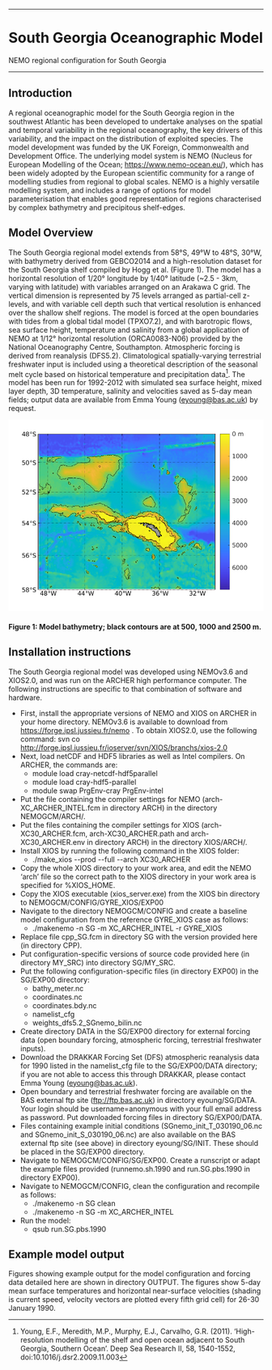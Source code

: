 - - - -
# South Georgia Oceanographic Model
NEMO regional configuration for South Georgia
- - - -

## Introduction
A regional oceanographic model for the South Georgia region in the southwest Atlantic has been developed to undertake analyses on the spatial and temporal variability in the regional oceanography, the key drivers of this variability, and the impact on the distribution of exploited species. The model development was funded by the UK Foreign, Commonwealth and Development Office. The underlying model system is NEMO (Nucleus for European Modelling of the Ocean; <https://www.nemo-ocean.eu/>), which has been widely adopted by the European scientific community for a range of modelling studies from regional to global scales. NEMO is a highly versatile modelling system, and includes a range of options for model parameterisation that enables good representation of regions characterised by complex bathymetry and precipitous shelf-edges.

## Model Overview

The South Georgia regional model extends from 58°S, 49°W to 48°S, 30°W, with bathymetry derived from GEBCO2014 and a high-resolution dataset for the South Georgia shelf compiled by Hogg et al. (Figure 1). The model has a horizontal resolution of 1/20° longitude by 1/40° latitude (~2.5 - 3km, varying with latitude) with variables arranged on an Arakawa C grid. The vertical dimension is represented by 75 levels arranged as partial-cell z-levels, and with variable cell depth such that vertical resolution is enhanced over the shallow shelf regions. The model is forced at the open boundaries with tides from a global tidal model (TPXO7.2), and with barotropic flows, sea surface height, temperature and salinity from a global application of NEMO at 1/12° horizontal resolution (ORCA0083-N06) provided by the National Oceanography Centre, Southampton. Atmospheric forcing is derived from reanalysis (DFS5.2). Climatological spatially-varying terrestrial freshwater input is included using a theoretical description of the seasonal melt cycle based on historical temperature and precipitation data[^1]. The model has been run for 1992-2012 with simulated sea surface height, mixed layer depth, 3D temperature, salinity and velocities saved as 5-day mean fields; output data are available from Emma Young (eyoung@bas.ac.uk) by request.

[^1]: Young, E.F., Meredith, M.P., Murphy, E.J., Carvalho, G.R. (2011). ‘High-resolution modelling of the shelf and open ocean adjacent to South Georgia, Southern Ocean’. Deep Sea Research II, 58, 1540-1552, doi:10.1016/j.dsr2.2009.11.003

![](SGmodel_bathy_4git.png)
#### Figure 1: Model bathymetry; black contours are at 500, 1000 and 2500 m.

## Installation instructions

The South Georgia regional model was developed using NEMOv3.6 and XIOS2.0, and was run on the ARCHER high performance computer. The following instructions are specific to that combination of software and hardware.
* First, install the appropriate versions of NEMO and XIOS on ARCHER in your home directory. NEMOv3.6 is available to download from https://forge.ipsl.jussieu.fr/nemo . To obtain XIOS2.0, use the following command: 
svn co http://forge.ipsl.jussieu.fr/ioserver/svn/XIOS/branchs/xios-2.0
* Next, load netCDF and HDF5 libraries as well as Intel compilers. On ARCHER, the commands are:
  * module load cray-netcdf-hdf5parallel
  * module load cray-hdf5-parallel
  * module swap PrgEnv-cray PrgEnv-intel
* Put the file containing the compiler settings for NEMO (arch-XC_ARCHER_INTEL.fcm in directory ARCH) in the directory NEMOGCM/ARCH/.
* Put the files containing the compiler settings for XIOS (arch-XC30_ARCHER.fcm, arch-XC30_ARCHER.path and arch-XC30_ARCHER.env in directory ARCH) in the directory XIOS/ARCH/.
* Install XIOS by running the following command in the XIOS folder:
  * ./make_xios --prod --full --arch XC30_ARCHER
* Copy the whole XIOS directory to your work area, and edit the NEMO ‘arch’ file so the correct path to the XIOS directory in your work area is specified for %XIOS_HOME.
* Copy the XIOS executable (xios_server.exe) from the XIOS bin directory to NEMOGCM/CONFIG/GYRE_XIOS/EXP00
* Navigate to the directory NEMOGCM/CONFIG and create a baseline model configuration from the reference GYRE_XIOS case as follows:
  * ./makenemo -n SG -m XC_ARCHER_INTEL -r GYRE_XIOS
* Replace file cpp_SG.fcm in directory SG with the version provided here (in directory CPP).
* Put configuration-specific versions of source code provided here (in directory MY_SRC) into directory SG/MY_SRC.
* Put the following configuration-specific files (in directory EXP00) in the SG/EXP00 directory:
  * bathy_meter.nc
  * coordinates.nc
  * coordinates.bdy.nc
  * namelist_cfg
  * weights_dfs5.2_SGnemo_bilin.nc
* Create directory DATA in the SG/EXP00 directory for external forcing data (open boundary forcing, atmospheric forcing, terrestrial freshwater inputs).
* Download the DRAKKAR Forcing Set (DFS) atmospheric reanalysis data for 1990 listed in the namelist_cfg file to the SG/EXP00/DATA directory; if you are not able to access this through DRAKKAR, please contact Emma Young (eyoung@bas.ac.uk).
* Open boundary and terrestrial freshwater forcing are available on the BAS external ftp site (ftp://ftp.bas.ac.uk) in directory eyoung/SG/DATA. Your login should be username=anonymous with your full email address as password. Put downloaded forcing files in directory SG/EXP00/DATA.
* Files containing example initial conditions (SGnemo_init_T_030190_06.nc and SGnemo_init_S_030190_06.nc) are also available on the BAS external ftp site (see above) in directory eyoung/SG/INIT. These should be placed in the SG/EXP00 directory.
* Navigate to NEMOGCM/CONFIG/SG/EXP00. Create a runscript or adapt the example files provided (runnemo.sh.1990 and run.SG.pbs.1990 in directory EXP00).
* Navigate to NEMOGCM/CONFIG, clean the configuration and recompile as follows:
  * ./makenemo -n SG clean
  * ./makenemo -n SG -m XC_ARCHER_INTEL
* Run the model:
  * qsub run.SG.pbs.1990

## Example model output
Figures showing example output for the model configuration and forcing data detailed here are shown in directory OUTPUT. The figures show 5-day mean surface temperatures and horizontal near-surface velocities (shading is current speed, velocity vectors are plotted every fifth grid cell) for 26-30 January 1990.

